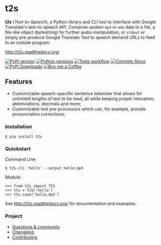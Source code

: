 # t2s

**t2s** (*Text-to-Speech*), a Python library and CLI tool to interface with Google Translate's text-to-speech API. 
Compose spoken `mp3` or `m4a` data to a file, a file-like object (bytestring) for further audio manipulation, or `stdout` or simply pre-produce Google Translate Text to speech demand URLs to feed to an outside program.

<http://t2s.readthedocs.org/>

[![PyPI version](https://img.shields.io/pypi/v/t2s.svg)](https://pypi.org/project/t2s/)
[![Python versions](https://img.shields.io/pypi/pyversions/t2s.svg)](https://pypi.org/project/t2s/)
[![Tests workflow](https://github.com/secretum-inc/t2s/workflows/Tests/badge.svg)](https://github.com/secretum-inc/t2s/actions)
[![Commits Since](https://img.shields.io/github/commits-since/secretum-inc/t2s/latest.svg)](https://github.com/secretum-inc/t2s/commits/)
[![PyPi Downloads](http://pepy.tech/badge/t2s)](http://pepy.tech/project/t2s)
[![Buy me a Coffee](https://img.shields.io/badge/buy%20me%20a-coffee-orange)](https://www.buymeacoffee.com/gerrishon)

## Features

-   Customizable speech-specific sentence tokenizer that allows for unlimited lengths of text to be read, all while keeping proper intonation, abbreviations, decimals and more;
-   Customizable text pre-processors which can, for example, provide pronunciation corrections;

### Installation

    $ pip install t2s

### Quickstart

Command Line:

    $ t2s-cli 'hello' --output hello.mp3

Module:

    >>> from t2s import T2S
    >>> tts = T2S('hello')
    >>> tts.save('hello.mp3')

See <http://t2s.readthedocs.org/> for documentation and examples.

### Project

-   [Questions & community](https://github.com/secretum-inc/t2s/discussions)
-   [Changelog](CHANGELOG.rst)
-   [Contributing](CONTRIBUTING.rst)

